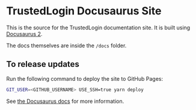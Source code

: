 # TrustedLogin Docusaurus Site

This is the source for the TrustedLogin documentation site. It is built using [Docusaurus 2](https://v2.docusaurus.io/).

The docs themselves are inside the `/docs` folder.

## To release updates

Run the following command to deploy the site to GitHub Pages:

```bash
GIT_USER=<GITHUB_USERNAME> USE_SSH=true yarn deploy
```

See [the Docusaurus docs](https://docusaurus.io/docs/deployment#deploy) for more information.
